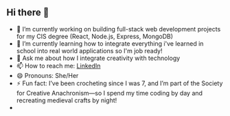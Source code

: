 ## Hi there 👋

- 🔭 I’m currently working on building full-stack web development projects for my CIS degree (React, Node.js, Express, MongoDB)
- 🌱 I’m currently learning how to integrate everything i've learned in school into real world applications so I'm job ready!
- 💬 Ask me about how I integrate creativity with technology
- 📫 How to reach me: [LinkedIn](https://www.linkedin.com/in/tina-coppedge-computer-information-systems/)
- 😄 Pronouns: She/Her
- ⚡ Fun fact: I’ve been crocheting since I was 7, and I’m part of the Society for Creative Anachronism—so I spend my time coding by day and recreating medieval crafts by night!
- 
<!--
**Tina4292/tina4292** is a ✨ _special_ ✨ repository because its `README.md` (this file) appears on your GitHub profile.

Here are some ideas to get you started:

- 🔭 I’m currently working on ...
- 🌱 I’m currently learning ...
- 👯 I’m looking to collaborate on ...
- 🤔 I’m looking for help with ...
- 💬 Ask me about ...
- 📫 How to reach me: ...
- 😄 Pronouns: ...
- ⚡ Fun fact: ...
-->
